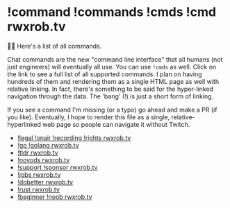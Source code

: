 # !command !commands !cmds !cmd rwxrob.tv

🤔💭 Here's a list of all commands.

Chat commands are the new "command line interface" that all humans (not just engineers) will eventually all use. You can use `!cmds` as well. Click on the link to see a full list of all supported commands. I plan on having hundreds of them and rendering them as a single HTML page as well with relative linking. In fact, there's something to be said for the hyper-linked navigation through the data. The 'bang' (!) is just a short form of linking.

If you see a command I'm missing (or a typo) go ahead and make a PR (if you like). Eventually, I hope to render this file as a single, relative-hyperlinked web page so people can navigate it without Twitch.

* [!legal !onair !recording !rights rwxrob.tv](../1940)
* [!go !golang rwxrob.tv](../1936)
* [!tldr rwxrob.tv](../1920)
* [!novods rwxrob.tv](../1914)
* [!support !sponsor rwxrob.tv](../1942)
* [!jobs rwxrob.tv](../1943)
* [!dobetter rwxrob.tv](../1944)
* [!rust rwxrob.tv](../1945)
* [!beginner !noob rwxrob.tv](../1946)
